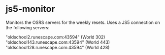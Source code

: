 # js5-monitor
Monitors the OSRS servers for the weekly resets. Uses a JS5 connection on the following servers:
<br/>

"oldschool2.runescape.com:43594" (World 302) <br/>
"oldschool143.runescape.com:43594" (World 443) <br/>
"oldschool128.runescape.com:43594" (World 428) <br/>
